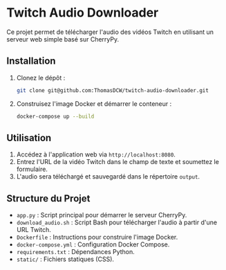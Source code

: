 # Twitch Audio Downloader

Ce projet permet de télécharger l'audio des vidéos Twitch en utilisant un serveur web simple basé sur CherryPy.

## Installation

1. Clonez le dépôt :

   ```sh
   git clone git@github.com:ThomasDCW/twitch-audio-downloader.git
   ```

2. Construisez l'image Docker et démarrer le conteneur :

   ```sh
   docker-compose up --build
   ```

## Utilisation

1. Accédez à l'application web via `http://localhost:8080`.
2. Entrez l'URL de la vidéo Twitch dans le champ de texte et soumettez le formulaire.
3. L'audio sera téléchargé et sauvegardé dans le répertoire `output`.

## Structure du Projet

- `app.py` : Script principal pour démarrer le serveur CherryPy.
- `download_audio.sh` : Script Bash pour télécharger l'audio à partir d'une URL Twitch.
- `Dockerfile` : Instructions pour construire l'image Docker.
- `docker-compose.yml` : Configuration Docker Compose.
- `requirements.txt` : Dépendances Python.
- `static/` : Fichiers statiques (CSS).
